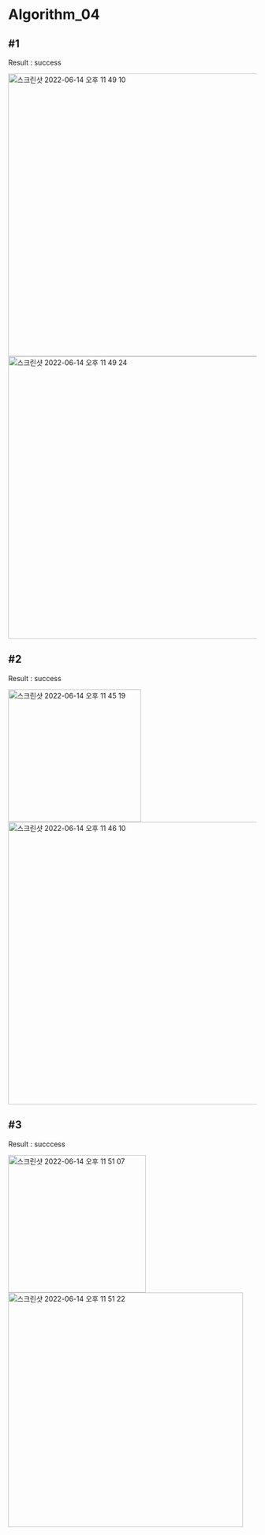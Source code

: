 # Algorithm_04

## #1
Result : success

<img width="574" alt="스크린샷 2022-06-14 오후 11 49 10" src="https://user-images.githubusercontent.com/107241693/173607643-df2a437f-0db1-4169-8280-7c76794df3d2.png">

<img width="573" alt="스크린샷 2022-06-14 오후 11 49 24" src="https://user-images.githubusercontent.com/107241693/173607649-060c0990-d645-4199-86b5-95f5cf6dccb9.png">


## #2
Result : success

<img width="269" alt="스크린샷 2022-06-14 오후 11 45 19" src="https://user-images.githubusercontent.com/107241693/173607815-2ef5a135-1ff3-4a08-a51a-cf2ecab30814.png">

<img width="573" alt="스크린샷 2022-06-14 오후 11 46 10" src="https://user-images.githubusercontent.com/107241693/173607837-6a28884f-341c-4465-bbdf-94ef2a4255c6.png">


## #3
Result : succcess

<img width="279" alt="스크린샷 2022-06-14 오후 11 51 07" src="https://user-images.githubusercontent.com/107241693/173608065-4c52472a-6d48-47c9-b7fb-a996844c89ef.png">

<img width="476" alt="스크린샷 2022-06-14 오후 11 51 22" src="https://user-images.githubusercontent.com/107241693/173608082-2fe5d5be-58ef-48d2-8b6c-4838cae1aa2f.png">
